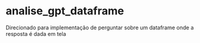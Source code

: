# analise_gpt_dataframe
Direcionado para implementação de perguntar sobre um dataframe onde a resposta é dada em tela
